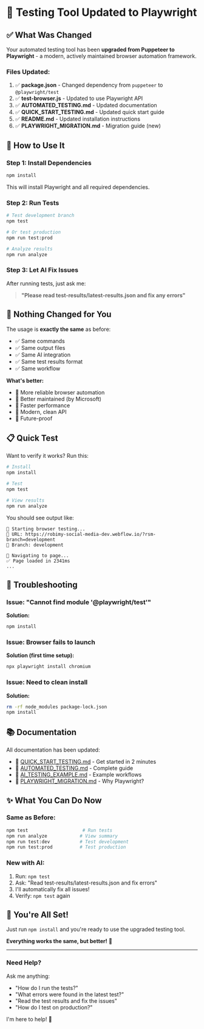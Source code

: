 # 🎉 Testing Tool Updated to Playwright

## ✅ What Was Changed

Your automated testing tool has been **upgraded from Puppeteer to Playwright** - a modern, actively maintained browser automation framework.

### Files Updated:

1. ✅ **package.json** - Changed dependency from `puppeteer` to `@playwright/test`
2. ✅ **test-browser.js** - Updated to use Playwright API
3. ✅ **AUTOMATED_TESTING.md** - Updated documentation
4. ✅ **QUICK_START_TESTING.md** - Updated quick start guide
5. ✅ **README.md** - Updated installation instructions
6. ✅ **PLAYWRIGHT_MIGRATION.md** - Migration guide (new)

## 🚀 How to Use It

### Step 1: Install Dependencies

```bash
npm install
```

This will install Playwright and all required dependencies.

### Step 2: Run Tests

```bash
# Test development branch
npm test

# Or test production
npm run test:prod

# Analyze results
npm run analyze
```

### Step 3: Let AI Fix Issues

After running tests, just ask me:

> **"Please read test-results/latest-results.json and fix any errors"**

## 🎯 Nothing Changed for You

The usage is **exactly the same** as before:

- ✅ Same commands
- ✅ Same output files
- ✅ Same AI integration
- ✅ Same test results format
- ✅ Same workflow

**What's better:**

- 🚀 More reliable browser automation
- 🚀 Better maintained (by Microsoft)
- 🚀 Faster performance
- 🚀 Modern, clean API
- 🚀 Future-proof

## 📋 Quick Test

Want to verify it works? Run this:

```bash
# Install
npm install

# Test
npm test

# View results
npm run analyze
```

You should see output like:
```
🚀 Starting browser testing...
📍 URL: https://robimy-social-media-dev.webflow.io/?rsm-branch=development
🌿 Branch: development

🔗 Navigating to page...
✅ Page loaded in 2341ms
...
```

## 🐛 Troubleshooting

### Issue: "Cannot find module '@playwright/test'"

**Solution:**
```bash
npm install
```

### Issue: Browser fails to launch

**Solution (first time setup):**
```bash
npx playwright install chromium
```

### Issue: Need to clean install

**Solution:**
```bash
rm -rf node_modules package-lock.json
npm install
```

## 📚 Documentation

All documentation has been updated:

- 📘 [QUICK_START_TESTING.md](./QUICK_START_TESTING.md) - Get started in 2 minutes
- 📗 [AUTOMATED_TESTING.md](./AUTOMATED_TESTING.md) - Complete guide
- 📙 [AI_TESTING_EXAMPLE.md](./AI_TESTING_EXAMPLE.md) - Example workflows
- 📕 [PLAYWRIGHT_MIGRATION.md](./PLAYWRIGHT_MIGRATION.md) - Why Playwright?

## ✨ What You Can Do Now

### Same as Before:
```bash
npm test                    # Run tests
npm run analyze            # View summary
npm run test:dev           # Test development
npm run test:prod          # Test production
```

### New with AI:
1. Run: `npm test`
2. Ask: "Read test-results/latest-results.json and fix errors"
3. I'll automatically fix all issues!
4. Verify: `npm test` again

## 🎊 You're All Set!

Just run `npm install` and you're ready to use the upgraded testing tool.

**Everything works the same, but better!** 🚀

---

### Need Help?

Ask me anything:
- "How do I run the tests?"
- "What errors were found in the latest test?"
- "Read the test results and fix the issues"
- "How do I test on production?"

I'm here to help! 🤖

